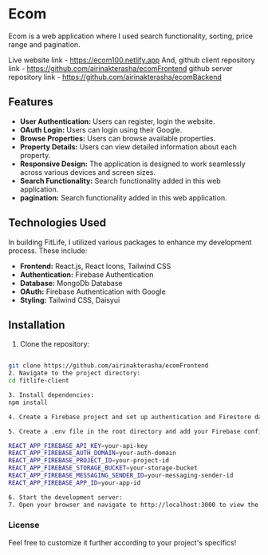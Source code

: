 # Ecom
Ecom is a web application where I used search functionality, sorting, price range and pagination.

Live website link - https://ecom100.netlify.app
And,
github client repository link - https://github.com/airinakterasha/ecomFrontend
github server repository link - https://github.com/airinakterasha/ecomBackend


## Features

- **User Authentication:** Users can register, login the website.
- **OAuth Login:** Users can login using their Google.
- **Browse Properties:** Users can browse available properties.
- **Property Details:** Users can view detailed information about each property.
- **Responsive Design:** The application is designed to work seamlessly across various devices and screen sizes.
- **Search Functionality:** Search functionality added in this web application.
- **pagination:** Search functionality added in this web application.


## Technologies Used
In building FitLife, I utilized various packages to enhance my development process. These include:

- **Frontend:** React.js, React Icons, Tailwind CSS
- **Authentication:** Firebase Authentication
- **Database:** MongoDb Database
- **OAuth:** Firebase Authentication with Google 
- **Styling:** Tailwind CSS, Daisyui

## Installation

1. Clone the repository:

```bash

git clone https://github.com/airinakterasha/ecomFrontend
2. Navigate to the project directory:
cd fitlife-client

3. Install dependencies:
npm install

4. Create a Firebase project and set up authentication and Firestore database.

5. Create a .env file in the root directory and add your Firebase configuration:

REACT_APP_FIREBASE_API_KEY=your-api-key
REACT_APP_FIREBASE_AUTH_DOMAIN=your-auth-domain
REACT_APP_FIREBASE_PROJECT_ID=your-project-id
REACT_APP_FIREBASE_STORAGE_BUCKET=your-storage-bucket
REACT_APP_FIREBASE_MESSAGING_SENDER_ID=your-messaging-sender-id
REACT_APP_FIREBASE_APP_ID=your-app-id

6. Start the development server:
7. Open your browser and navigate to http://localhost:3000 to view the application.
```

### License
Feel free to customize it further according to your project's specifics!